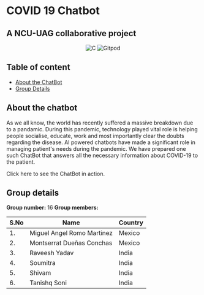 # COVID 19 Chatbot 
## A NCU-UAG collaborative project

<div align=center>

![C](https://img.shields.io/badge/c-%2300599C.svg?style=for-the-badge&logo=c&logoColor=white) ![Gitpod](https://img.shields.io/badge/gitpod-f06611.svg?style=for-the-badge&logo=gitpod&logoColor=white)

</div>

## Table of content

- [About the ChatBot](#about-the-chatbot)
- [Group Details](#group-details)

## About the chatbot

As we all know, the world has recently suffered a massive breakdown due to a pandamic. During this pandemic, technology played vital role is helping people socialise, educate, work and most importantly clear the doubts regarding the disease. AI powered chatbots have made a significant role in managing patient's needs during the pandemic. We have prepared one such ChatBot that answers all the necessary information about COVID-19 to the patient.

Click here to see the ChatBot in action.

## Group details

**Group number:** 16
**Group members:**

| S.No | Name | Country |
| --- | --- | --- | 
| 1. | Miguel Angel Romo Martinez | Mexico |
| 2. | Montserrat Dueñas Conchas | Mexico |
| 3. | Raveesh Yadav | India |
| 4. | Soumitra | India |
| 5. | Shivam | India |
| 6. | Tanishq Soni | India |